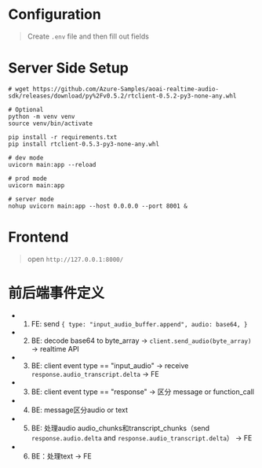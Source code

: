 # Configuration

> Create `.env` file and then fill out fields

# Server Side Setup

```shell
# wget https://github.com/Azure-Samples/aoai-realtime-audio-sdk/releases/download/py%2Fv0.5.2/rtclient-0.5.2-py3-none-any.whl

# Optional
python -m venv venv
source venv/bin/activate

pip install -r requirements.txt
pip install rtclient-0.5.3-py3-none-any.whl

# dev mode
uvicorn main:app --reload

# prod mode
uvicorn main:app

# server mode
nohup uvicorn main:app --host 0.0.0.0 --port 8001 &
```

# Frontend

> open `http://127.0.0.1:8000/`


# 前后端事件定义
- 1. FE: send `{
        type: "input_audio_buffer.append",
        audio: base64,
      }`
- 2. BE: decode base64 to byte_array -> `client.send_audio(byte_array)` -> realtime API
- 3. BE: client event type == "input_audio" -> receive `response.audio_transcript.delta` -> FE
- 3. BE: client event type == "response" -> 区分 message or function_call
- 4. BE: message区分audio or text
- 5. BE: 处理audio audio_chunks和transcript_chunks（send `response.audio.delta` and `response.audio_transcript.delta`） -> FE
- 6. BE：处理text -> FE